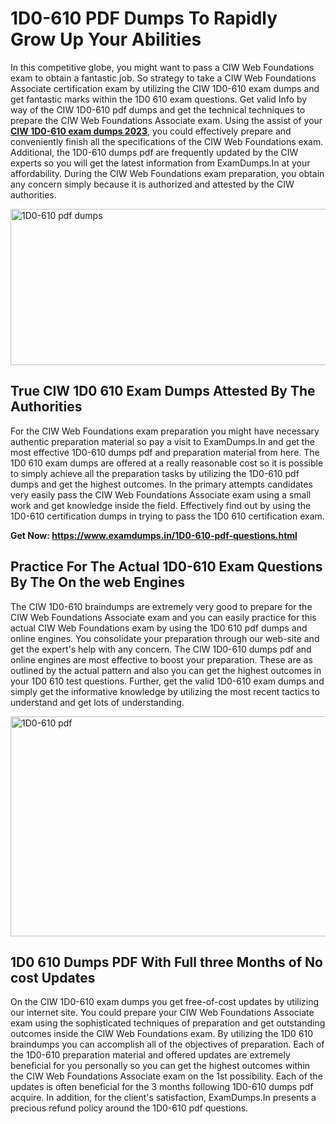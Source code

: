 <h1><strong>1D0-610 PDF Dumps To Rapidly Grow Up Your Abilities</strong></h1>
<p>In this competitive globe, you might want to pass a CIW Web Foundations exam to obtain a fantastic job. So strategy to take a CIW Web Foundations Associate certification exam by utilizing the CIW 1D0-610 exam dumps and get fantastic marks within the 1D0 610 exam questions. Get valid Info by way of the CIW 1D0-610 pdf dumps and get the technical techniques to prepare the CIW Web Foundations Associate exam. Using the assist of your <strong><a href="https://www.examdumps.in/1D0-610-pdf-questions.html">CIW 1D0-610 exam dumps 2023</a></strong>, you could effectively prepare and conveniently finish all the specifications of the CIW Web Foundations exam. Additional, the 1D0-610 dumps pdf are frequently updated by the CIW experts so you will get the latest information from ExamDumps.In at your affordability. During the CIW Web Foundations exam preparation, you obtain any concern simply because it is authorized and attested by the CIW authorities.</p>
<p><img src="https://i.ibb.co/zxJwW90/Copy-of-Online-Classes-Twitter-header-post-Made-with-Poster-My-Wall-1.png" alt="1D0-610 pdf dumps" width="750" height="250" /></p>
<h2><strong>True CIW 1D0 610 Exam Dumps Attested By The Authorities</strong></h2>
<p>For the CIW Web Foundations exam preparation you might have necessary authentic preparation material so pay a visit to ExamDumps.In and get the most effective 1D0-610 dumps pdf and preparation material from here. The 1D0 610 exam dumps are offered at a really reasonable cost so it is possible to simply achieve all the preparation tasks by utilizing the 1D0-610 pdf dumps and get the highest outcomes. In the primary attempts candidates very easily pass the CIW Web Foundations Associate exam using a small work and get knowledge inside the field. Effectively find out by using the 1D0-610 certification dumps in trying to pass the 1D0 610 certification exam.</p>
<p><strong>Get Now:&nbsp;<a href="https://www.examdumps.in/1D0-610-pdf-questions.html">https://www.examdumps.in/1D0-610-pdf-questions.html</a></strong></p>
<h2><strong>Practice For The Actual 1D0-610 Exam Questions By The On the web Engines</strong></h2>
<p>The CIW 1D0-610 braindumps are extremely very good to prepare for the CIW Web Foundations Associate exam and you can easily practice for this actual CIW Web Foundations exam by using the 1D0 610 pdf dumps and online engines. You consolidate your preparation through our web-site and get the expert's help with any concern. The CIW 1D0-610 dumps pdf and online engines are most effective to boost your preparation. These are as outlined by the actual pattern and also you can get the highest outcomes in your 1D0 610 test questions. Further, get the valid 1D0-610 exam dumps and simply get the informative knowledge by utilizing the most recent tactics to understand and get lots of understanding.</p>
<p><a href="https://www.examdumps.in/1D0-610-pdf-questions.html"><img src="https://i.ibb.co/QkNtdwY/Copy-of-Zoom-Online-Classes-Facebook-Share-Po-Made-with-Poster-My-Wall-1.jpg" alt="1D0-610 pdf" width="670" height="352" /></a></p>
<h2><strong>1D0 610 Dumps PDF With Full three Months of No cost Updates</strong></h2>
<p>On the CIW 1D0-610 exam dumps you get free-of-cost updates by utilizing our internet site. You could prepare your CIW Web Foundations Associate exam using the sophisticated techniques of preparation and get outstanding outcomes inside the CIW Web Foundations exam. By utilizing the 1D0 610 braindumps you can accomplish all of the objectives of preparation. Each of the 1D0-610 preparation material and offered updates are extremely beneficial for you personally so you can get the highest outcomes within the CIW Web Foundations Associate exam on the 1st possibility. Each of the updates is often beneficial for the 3 months following 1D0-610 dumps pdf acquire. In addition, for the client's satisfaction, ExamDumps.In presents a precious refund policy around the 1D0-610 pdf questions.</p>
